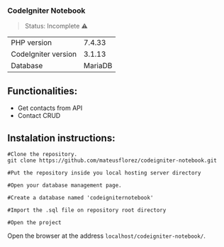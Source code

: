 ### CodeIgniter Notebook
> Status: Incomplete ⚠️

<table>
  <tr>
    <td>PHP version</td>
    <td>
      7.4.33
    </td>
  </tr>
  <tr>
    <td>CodeIgniter version</td>
    <td>
       3.1.13
    </td>
  </tr>
  <tr>
    <td>Database</td>
    <td>
      MariaDB
    </td>
  </tr>
</table>

## Functionalities:
+ Get contacts from API
+ Contact CRUD

## Instalation instructions:
```
#Clone the repository.
git clone https://github.com/mateusflorez/codeigniter-notebook.git

#Put the repository inside you local hosting server directory

#Open your database management page.

#Create a database named 'codeigniternotebook'

#Import the .sql file on repository root directory

#Open the project
```
Open the browser at the address `localhost/codeigniter-notebook/`.
